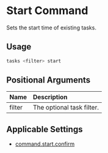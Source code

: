 # Start Command

Sets the start time of existing tasks.

## Usage

```bash
tasks <filter> start
```

## Positional Arguments

|Name     |Description              |
|:--------|:------------------------|
|filter   |The optional task filter.|

## Applicable Settings

* [command.start.confirm](settings.md#commandstartconfirm)
